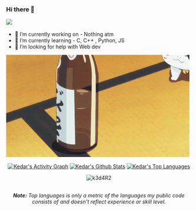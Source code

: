 ### Hi there 👋

![ ](https://github.com/k3d4R2/k3d4R2/blob/main/Assets/natsume-yuujinchou.gif)

- 🔭 I’m currently working on - Nothing atm
- 🌱 I’m currently learning - C, C++ , Python, JS
- 🤔 I’m looking for help with Web dev

![ ](https://github.com/k3d4R2/k3d4R2/blob/main/Assets/natsume-yuujinchou-natsumes-bookof-friends.gif)
<div align="center">
    <a href="#"><img alt="Kedar's Activity Graph" src="https://activity-graph.herokuapp.com/graph?username=k3d4R2&custom_title=Kedar%20Salunkhe's%20Contribution%20Graph&bg_color=0D1117&color=5ce1e6&line=FFFFFF&point=5ce1e6&hide_border=true" /></a>
    <a href="#"><img alt="Kedar's Github Stats" src="https://github-readme-stats.vercel.app/api?username=k3d4R2&show_icons=true&include_all_commits=true&count_private=true&theme=react&hide_border=true&bg_color=0D1117&title_color=5ce1e6&icon_color=5ce1e6" height="200"/></a>
    <a href="#"><img alt="Kedar's Top Languages" src="https://github-readme-stats.vercel.app/api/top-langs/?username=k3d4R2&langs_count=10&layout=compact&theme=react&hide_border=true&bg_color=0D1117&title_color=5ce1e6&icon_color=5ce1e6" height="200"/></a>
   <p align="center"> <img src="https://komarev.com/ghpvc/?username=k3d4R2&label=Profile%20views&color=0e75b6&style=flat" alt="k3d4R2" /> </p>
    <br/>
    <i><b>Note:</b> Top languages is only a metric of the languages my public code consists of and doesn't reflect experience or skill level.</i>
  </div>

<!---- 💬 Ask me about ...
- 📫 How to reach me: ...
- 😄 Pronouns: ...
- ⚡ Fun fact: ...
-->
